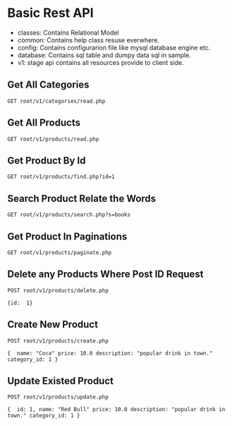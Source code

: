 # Basic Rest API

- classes: Contains Relational Model
- common: Contains help class resuse everwhere.
- config: Contains configurarion file like mysql database engine etc.
- database: Contains sql table and dumpy data sql in sample.
- v1: stage api contains all resources provide to client side.




## Get All Categories
`GET root/v1/categories/read.php`

## Get All Products
`GET root/v1/products/read.php`

## Get Product By Id
`GET root/v1/products/find.php?id=1`

## Search Product Relate the Words
`GET root/v1/products/search.php?s=books`

## Get Product In  Paginations
`GET root/v1/products/paginate.php`

## Delete any Products Where Post ID Request
`POST root/v1/products/delete.php`

`{id:  1}`

## Create New Product
`POST root/v1/products/create.php`

`{ 
	name: "Coca"
	price: 10.0
	description: "popular drink in town."
	category_id: 1
}`


## Update Existed Product
`POST root/v1/products/update.php`

`{ 
	id: 1,
	name: "Red Bull"
	price: 10.0
	description: "popular drink in town."
	category_id: 1
}`
